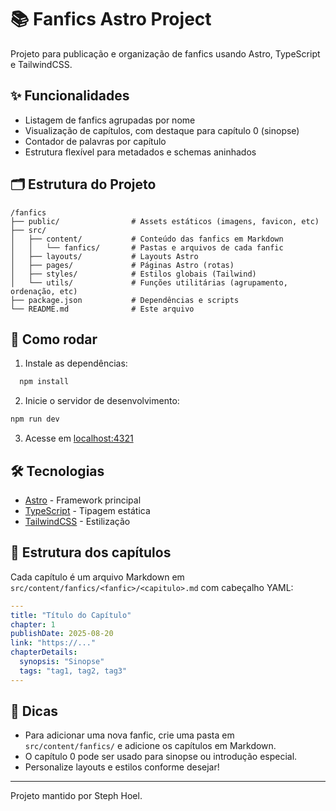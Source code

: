 # 📚 Fanfics Astro Project

Projeto para publicação e organização de fanfics usando Astro, TypeScript e TailwindCSS.

## ✨ Funcionalidades

- Listagem de fanfics agrupadas por nome
- Visualização de capítulos, com destaque para capítulo 0 (sinopse)
- Contador de palavras por capítulo
- Estrutura flexível para metadados e schemas aninhados

## 🗂️ Estrutura do Projeto

```text
/fanfics
├── public/                # Assets estáticos (imagens, favicon, etc)
├── src/
│   ├── content/           # Conteúdo das fanfics em Markdown
│   │   └── fanfics/       # Pastas e arquivos de cada fanfic
│   ├── layouts/           # Layouts Astro
│   ├── pages/             # Páginas Astro (rotas)
│   ├── styles/            # Estilos globais (Tailwind)
│   └── utils/             # Funções utilitárias (agrupamento, ordenação, etc)
├── package.json           # Dependências e scripts
└── README.md              # Este arquivo
```

## 🚀 Como rodar

1. Instale as dependências:

```sh
  npm install
```

2. Inicie o servidor de desenvolvimento:

```sh
npm run dev
```

3. Acesse em [localhost:4321](http://localhost:4321)

## 🛠️ Tecnologias

- [Astro](https://astro.build/) - Framework principal
- [TypeScript](https://www.typescriptlang.org/) - Tipagem estática
- [TailwindCSS](https://tailwindcss.com/) - Estilização

## 📄 Estrutura dos capítulos

Cada capítulo é um arquivo Markdown em `src/content/fanfics/<fanfic>/<capitulo>.md` com cabeçalho YAML:

```yaml
---
title: "Título do Capítulo"
chapter: 1
publishDate: 2025-08-20
link: "https://..."
chapterDetails:
  synopsis: "Sinopse"
  tags: "tag1, tag2, tag3"
---
```

## 📢 Dicas

- Para adicionar uma nova fanfic, crie uma pasta em `src/content/fanfics/` e adicione os capítulos em Markdown.
- O capítulo 0 pode ser usado para sinopse ou introdução especial.
- Personalize layouts e estilos conforme desejar!

---
Projeto mantido por Steph Hoel.
